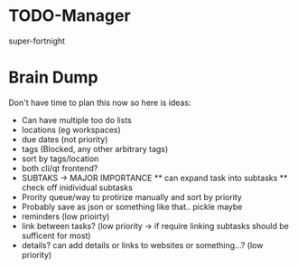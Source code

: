 # TODO-Manager
super-fortnight

# Brain Dump
Don't have time to plan this now so here is ideas:

* Can have multiple too do lists
* locations (eg workspaces)
* due dates (not priority)
* tags (Blocked, any other arbitrary tags)
* sort by tags/location
* both cli/qt frontend?
* SUBTAKS -> MAJOR IMPORTANCE
** can expand task into subtasks
** check off inidividual subtasks
* Prority queue/way to protirize manually and sort by priority
* Probably save as json or something like that.. pickle maybe
* reminders (low prioirty)
* link between tasks? (low priority -> if require linking subtasks should be sufficent for most)
* details? can add details or links to websites or something...? (low priority)
